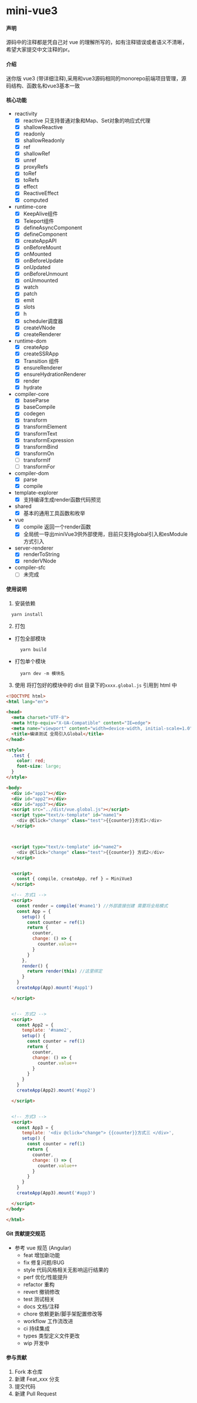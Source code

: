 # mini-vue3

#### 声明

源码中的注释都是凭自己对 vue 的理解所写的，如有注释错误或者语义不清晰，希望大家提交中文注释的pr。

#### 介绍

迷你版 vue3 (带详细注释),采用和vue3源码相同的monorepo前端项目管理，源码结构、函数名和vue3基本一致

#### 核心功能
- reactivity
    - [x] reactive 只支持普通对象和Map、Set对象的响应式代理
    - [x] shallowReactive
    - [x] readonly
    - [x] shallowReadonly
    - [x] ref
    - [x] shallowRef
    - [x] unref
    - [x] proxyRefs
    - [x] toRef
    - [x] toRefs
    - [x] effect
    - [x] ReactiveEffect
    - [x] computed
- runtime-core
    - [x] KeepAlive组件
    - [x] Teleport组件
    - [x] defineAsyncComponent
    - [x] defineComponent
    - [x] createAppAPI
    - [x] onBeforeMount
    - [x] onMounted
    - [x] onBeforeUpdate
    - [x] onUpdated
    - [x] onBeforeUnmount
    - [x] onUnmounted
    - [x] watch
    - [x] patch
    - [x] emit
    - [x] slots
    - [x] h
    - [x] scheduler调度器
    - [x] createVNode
    - [x] createRenderer
- runtime-dom
    - [x] createApp
    - [x] createSSRApp
    - [x] Transition 组件
    - [x] ensureRenderer
    - [x] ensureHydrationRenderer
    - [x] render
    - [x] hydrate
 - compiler-core
    - [x] baseParse
    - [x] baseCompile
    - [x] codegen
    - [x] transform
    - [x] transformElement
    - [x] transformText
    - [x] transformExpression
    - [x] transformBind
    - [x] transformOn
    - [ ] transformIf
    - [ ] transformFor
- compiler-dom
    - [x] parse
    - [x] compile
- template-explorer
    - [x] 支持编译生成render函数代码预览
- shared
    - [x] 基本的通用工具函数和枚举
- vue 
    - [x] compile 返回一个render函数
    - [x] 全局统一导出miniVue3供外部使用，目前只支持global引入和esModule方式引入
- server-renderer
    - [x] renderToString
    - [x] renderVNode
- compiler-sfc
    - [ ] 未完成
#### 使用说明

1. 安装依赖

```
  yarn install
```

2. 打包

- 打包全部模块
  ```
    yarn build
  ```
- 打包单个模块
  ```
    yarn dev -m 模块名
  ```

3. 使用
   将打包好的模块中的 dist 目录下的`xxxx.global.js` 引用到 html 中

```html
<!DOCTYPE html>
<html lang="en">

<head>
  <meta charset="UTF-8">
  <meta http-equiv="X-UA-Compatible" content="IE=edge">
  <meta name="viewport" content="width=device-width, initial-scale=1.0">
  <title>编译测试 全局引入Global</title>
</head>

<style>
  .test {
    color: red;
    font-size: large;
  }
</style>

<body>
  <div id="app1"></div>
  <div id="app2"></div>
  <div id="app3"></div>
  <script src="../dist/vue.global.js"></script>
  <script type="text/x-template" id="name1">
    <div @Click="change" class="test">{{counter}}方式1</div>
  </script>



  <script type="text/x-template" id="name2">
    <div @Click="change" class="test">{{counter}} 方式2</div>
  </script>


  <script>
    const { compile, createApp, ref } = MiniVue3
  </script>

  <!-- 方式1 -->
  <script>
    const render = compile('#name1') //外部直接创建 需要将全局模式
    const App = {
      setup() {
        const counter = ref(1)
        return {
          counter,
          change: () => {
            counter.value++
          }
        }
      },
      render() {
        return render(this) //这里绑定
      }
    }
    createApp(App).mount('#app1')

  </script>


  <!-- 方式2 -->
  <script>
    const App2 = {
      template: '#name2',
      setup() {
        const counter = ref(1)
        return {
          counter,
          change: () => {
            counter.value++
          }
        }
      }
    }
    createApp(App2).mount('#app2')

  </script>


  <!-- 方式3 -->
  <script>
    const App3 = {
      template: '<div @click="change"> {{counter}}方式三 </div>',
      setup() {
        const counter = ref(1)
        return {
          counter,
          change: () => {
            counter.value++
          }
        }
      }
    }
    createApp(App3).mount('#app3')

  </script>
</body>

</html>
```


#### Git 贡献提交规范
- 参考 vue 规范 (Angular)
  - feat 增加新功能
  - fix 修复问题/BUG
  - style 代码风格相关无影响运行结果的
  - perf 优化/性能提升
  - refactor 重构
  - revert 撤销修改
  - test 测试相关
  - docs 文档/注释
  - chore 依赖更新/脚手架配置修改等
  - workflow 工作流改进
  - ci 持续集成
  - types 类型定义文件更改
  - wip 开发中
#### 参与贡献

1.  Fork 本仓库
2.  新建 Feat_xxx 分支
3.  提交代码
4.  新建 Pull Request
